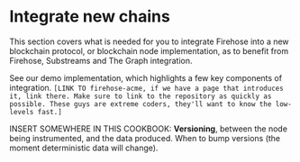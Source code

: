 # Integrate new chains

This section covers what is needed for you to integrate Firehose into a new blockchain protocol, or blockchain node implementation, as to benefit from Firehose, Substreams and The Graph integration.

See our demo implementation, which highlights a few key components of integration. `[LINK TO firehose-acme, if we have a page that introduces it, link there. Make sure to link to the repository as quickly as possible. These guys are extreme coders, they'll want to know the low-levels fast.]`

INSERT SOMEWHERE IN THIS COOKBOOK: **Versioning**, between the node being instrumented, and the data produced. When to bump versions (the moment deterministic data will change).

